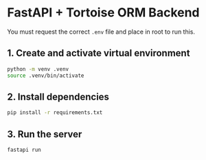 # FastAPI + Tortoise ORM Backend

You must request the correct `.env` file and place in root to run this.

## 1. Create and activate virtual environment

```bash
python -m venv .venv
source .venv/bin/activate
```

## 2. Install dependencies

```bash
pip install -r requirements.txt
```

## 3. Run the server

```bash
fastapi run
```
